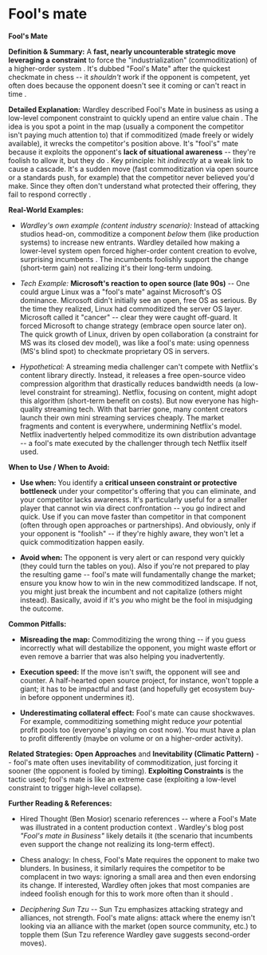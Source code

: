 # Fool's mate

**Fool's Mate**

**Definition & Summary:** A **fast, nearly uncounterable strategic move leveraging a constraint** to force the "industrialization" (commoditization) of a higher-order system . It's dubbed "Fool's Mate" after the quickest checkmate in chess -- it *shouldn't* work if the opponent is competent, yet often does because the opponent doesn't see it coming or can't react in time .

**Detailed Explanation:** Wardley described Fool's Mate in business as using a low-level component constraint to quickly upend an entire value chain . The idea is you spot a point in the map (usually a component the competitor isn't paying much attention to) that if commoditized (made freely or widely available), it wrecks the competitor's position above. It's "fool's" mate because it exploits the opponent's **lack of situational awareness** -- they're foolish to allow it, but they do . Key principle: hit *indirectly* at a weak link to cause a cascade. It's a sudden move (fast commoditization via open source or a standards push, for example) that the competitor never believed you'd make. Since they often don't understand what protected their offering, they fail to respond correctly .

**Real-World Examples:**

-  *Wardley's own example (content industry scenario):* Instead of attacking studios head-on, commoditize a component *below* them (like production systems) to increase new entrants. Wardley detailed how making a lower-level system open forced higher-order content creation to evolve, surprising incumbents . The incumbents foolishly support the change (short-term gain) not realizing it's their long-term undoing.

-  *Tech Example:* **Microsoft's reaction to open source (late 90s)** -- One could argue Linux was a "fool's mate" against Microsoft's OS dominance. Microsoft didn't initially see an open, free OS as serious. By the time they realized, Linux had commoditized the server OS layer. Microsoft called it "cancer" -- clear they were caught off-guard. It forced Microsoft to change strategy (embrace open source later on). The quick growth of Linux, driven by open collaboration (a constraint for MS was its closed dev model), was like a fool's mate: using openness (MS's blind spot) to checkmate proprietary OS in servers.

-  *Hypothetical:* A streaming media challenger can't compete with Netflix's content library directly. Instead, it releases a free open-source video compression algorithm that drastically reduces bandwidth needs (a low-level constraint for streaming). Netflix, focusing on content, might adopt this algorithm (short-term benefit on costs). But now everyone has high-quality streaming tech. With that barrier gone, many content creators launch their own mini streaming services cheaply. The market fragments and content is everywhere, undermining Netflix's model. Netflix inadvertently helped commoditize its own distribution advantage -- a fool's mate executed by the challenger through tech Netflix itself used.

**When to Use / When to Avoid:**

-  **Use when:** You identify a **critical unseen constraint or protective bottleneck** under your competitor's offering that you can eliminate, and your competitor lacks awareness. It's particularly useful for a smaller player that cannot win via direct confrontation -- you go indirect and quick. Use if you can move faster than competitor in that component (often through open approaches or partnerships). And obviously, only if your opponent is "foolish" -- if they're highly aware, they won't let a quick commoditization happen easily.

-  **Avoid when:** The opponent is very alert or can respond very quickly (they could turn the tables on you). Also if you're not prepared to play the resulting game -- fool's mate will fundamentally change the market; ensure you know how to win in the new commoditized landscape. If not, you might just break the incumbent and not capitalize (others might instead). Basically, avoid if it's *you* who might be the fool in misjudging the outcome.

**Common Pitfalls:**

-  **Misreading the map:** Commoditizing the wrong thing -- if you guess incorrectly what will destabilize the opponent, you might waste effort or even remove a barrier that was also helping you inadvertently.

-  **Execution speed:** If the move isn't swift, the opponent will see and counter. A half-hearted open source project, for instance, won't topple a giant; it has to be impactful and fast (and hopefully get ecosystem buy-in before opponent undermines it).

-  **Underestimating collateral effect:** Fool's mate can cause shockwaves. For example, commoditizing something might reduce *your* potential profit pools too (everyone's playing on cost now). You must have a plan to profit differently (maybe on volume or on a higher-order activity).

**Related Strategies:** **Open Approaches** and **Inevitability (Climatic Pattern)** -- fool's mate often uses inevitability of commoditization, just forcing it sooner (the opponent is fooled by timing). **Exploiting Constraints** is the tactic used; fool's mate is like an extreme case (exploiting a low-level constraint to trigger high-level collapse).

**Further Reading & References:**

-  Hired Thought (Ben Mosior) scenario references -- where a Fool's Mate was illustrated in a content production context . Wardley's blog post *"Fool's mate in Business"* likely details it (the scenario that incumbents even support the change not realizing its long-term effect).

-  Chess analogy: In chess, Fool's Mate requires the opponent to make two blunders. In business, it similarly requires the competitor to be complacent in two ways: ignoring a small area and then even endorsing its change. If interested, Wardley often jokes that most companies are indeed foolish enough for this to work more often than it should .

-  *Deciphering Sun Tzu* -- Sun Tzu emphasizes attacking strategy and alliances, not strength. Fool's mate aligns: attack where the enemy isn't looking via an alliance with the market (open source community, etc.) to topple them (Sun Tzu reference Wardley gave suggests second-order moves).